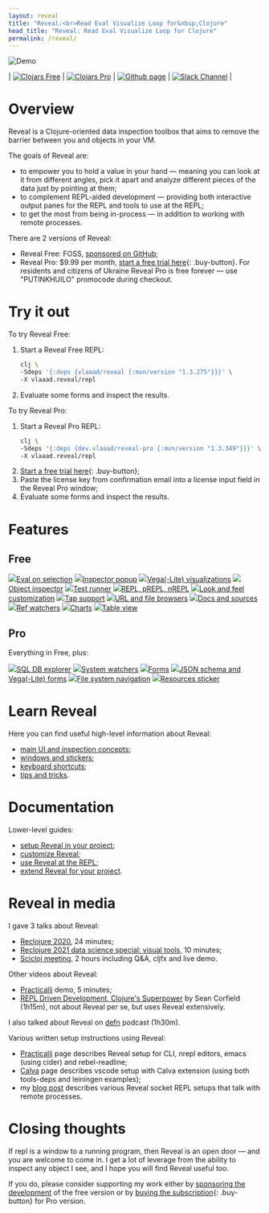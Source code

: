```yaml
---
layout: reveal
title: "Reveal:<br>Read Eval Visualize Loop for&nbsp;Clojure"
head_title: "Reveal: Read Eval Visualize Loop for Clojure"
permalink: /reveal/
---
```

![Demo](/assets/reveal/new-demo.gif)

| [![Clojars Free](https://img.shields.io/clojars/v/vlaaad/reveal.svg?logo=clojure&logoColor=white&style=for-the-badge&label=free)](https://clojars.org/vlaaad/reveal) | [![Clojars Pro](https://img.shields.io/clojars/v/dev.vlaaad/reveal-pro.svg?logo=clojure&logoColor=white&style=for-the-badge&label=pro)](https://clojars.org/dev.vlaaad/reveal-pro) | [![Github page](https://img.shields.io/badge/github-vlaaad%2Freveal-informational?logo=github&style=for-the-badge&label=)](https://github.com/vlaaad/reveal) | [![Slack Channel](https://img.shields.io/badge/slack-%20%23reveal-blue.svg?logo=slack&style=for-the-badge&label=)](https://clojurians.slack.com/messages/reveal/) |

# Overview

Reveal is a Clojure-oriented data inspection toolbox that aims to remove the barrier between you and objects in your VM. 

The goals of Reveal are:
- to empower you to hold a value in your hand — meaning you can look at it from different angles, pick it apart and analyze different pieces of the data just by pointing at them;
- to complement REPL-aided development — providing both interactive output panes for the REPL and tools to use at the REPL;
- to get the most from being in-process — in addition to working with remote processes.

There are 2 versions of Reveal:
- Reveal Free: FOSS, [sponsored on GitHub](https://github.com/sponsors/vlaaad);
- Reveal Pro: $9.99 per month, [start a free trial here](https://buy.stripe.com/8wM9Dz5bKand5ck3cc){: .buy-button}. For residents and citizens of Ukraine Reveal Pro is free forever — use "PUTINKHUILO" promocode during checkout.

# Try it out

To try Reveal Free:
1. Start a Reveal Free REPL:
    ```sh
    clj \
    -Sdeps '{:deps {vlaaad/reveal {:mvn/version "1.3.275"}}}' \
    -X vlaaad.reveal/repl
    ```
2. Evaluate some forms and inspect the results.

To try Reveal Pro:
1. Start a Reveal Pro REPL:
   ```sh
   clj \
   -Sdeps '{:deps {dev.vlaaad/reveal-pro {:mvn/version "1.3.349"}}}' \
   -X vlaaad.reveal/repl
   ```
2. [Start a free trial here](https://buy.stripe.com/8wM9Dz5bKand5ck3cc){: .buy-button};
3. Paste the license key from confirmation email into a license input field in the Reveal Pro window;
4. Evaluate some forms and inspect the results.

# Features

<div class="pricing">
    <h2 class="pricing-col1 pricing-row1">Free</h2>
    <a href="/reveal/feature/eval-on-selection" class="pricing-feature pricing-col1 pricing-row2"><img src="/assets/reveal/eval.png">Eval on selection</a>
    <a href="/reveal/feature/inspector-popup" class="pricing-feature pricing-col2 pricing-row2"><img src="/assets/reveal/popup.png">Inspector popup</a>
    <a href="/reveal/feature/vega" class="pricing-feature pricing-col1 pricing-row3"><img src="/assets/reveal/vega.png">Vega(-Lite) visualizations</a>
    <a href="/reveal/feature/java-bean" class="pricing-feature pricing-col2 pricing-row3"><img src="/assets/reveal/java-bean.png">Object inspector</a>
    <a href="/reveal/feature/test-runner" class="pricing-feature pricing-col1 pricing-row4"><img src="/assets/reveal/test.png">Test runner</a>
    <a href="/reveal/feature/repls" class="pricing-feature pricing-col2 pricing-row4"><img src="/assets/reveal/remote-prepl.png">REPL, pREPL, nREPL</a>
    <a href="/reveal/feature/customization" class="pricing-feature pricing-col1 pricing-row5"><img src="/assets/reveal/light-theme-2.png">Look and feel customization</a>
    <a href="/reveal/feature/tap" class="pricing-feature pricing-col2 pricing-row5"><img src="/assets/reveal/tap.png">Tap support</a>
    <a href="/reveal/feature/browsers" class="pricing-feature pricing-col1 pricing-row6"><img src="/assets/reveal/browser.png">URL and file browsers</a>
    <a href="/reveal/feature/docs-and-sources" class="pricing-feature pricing-col2 pricing-row6"><img src="/assets/reveal/docs.png">Docs and sources</a>
    <a href="/reveal/feature/ref-watchers" class="pricing-feature pricing-col1 pricing-row7"><img src="/assets/reveal/watch.png">Ref watchers</a>
    <a href="/reveal/feature/charts" class="pricing-feature pricing-col2 pricing-row7"><img src="/assets/reveal/charts.png">Charts</a>
    <a href="/reveal/feature/table" class="pricing-feature pricing-col1 pricing-row8"><img src="/assets/reveal/tables.png">Table view</a>
    <div class="pricing-col3 pricing-row1">
        <h2>Pro</h2>
        <p>Everything in Free, plus:</p>
    </div>
    <a href="/reveal/feature/sql" class="pricing-feature pricing-col3 pricing-row2"><img src="/assets/reveal/db.png">SQL DB explorer</a>
    <a href="/reveal/feature/system-watchers" class="pricing-feature pricing-col3 pricing-row3"><img src="/assets/reveal/sys.png">System watchers</a>
    <a href="/reveal/feature/spec-forms" class="pricing-feature pricing-col3 pricing-row4"><img src="/assets/reveal/spec-forms.png">Forms</a>
    <a href="/reveal/feature/json-schema-forms" class="pricing-feature pricing-col3 pricing-row5"><img src="/assets/reveal/vega-form.png">JSON schema and Vega(-Lite) forms</a>
    <a href="/reveal/feature/fs" class="pricing-feature pricing-col3 pricing-row6"><img src="/assets/reveal/fs.png">File system navigation</a>
    <a href="/reveal/feature/resource-watchers" class="pricing-feature pricing-col3 pricing-row7"><img src="/assets/reveal/resources.png">Resources sticker</a>
</div>

# Learn Reveal

Here you can find useful high-level information about Reveal:
- [main UI and inspection concepts](/reveal/main-concepts);
- [windows and stickers](/reveal/windows-and-stickers);
- [keyboard shortcuts](/reveal/keyboard-shortcuts);
- [tips and tricks](/reveal/tips-and-tricks).

# Documentation

Lower-level guides:
- [setup Reveal in your project](/reveal/setup);
- [customize Reveal](/reveal/customize);
- [use Reveal at the REPL](/reveal/use);
- [extend Reveal for your project](/reveal/extend).

# Reveal in media

I gave 3 talks about Reveal:
- [Reclojure 2020](https://www.youtube.com/watch?v=jq-7aiXPRKs), 24 minutes;
- [Reclojure 2021 data science special: visual tools](https://youtu.be/lqb4XlFI-08?t=1220), 10 minutes;
- [Scicloj meeting](https://www.youtube.com/watch?v=hm7LoqvaYXk), 2 hours including Q&A, cljfx and live demo.

Other videos about Reveal:
- [Practicalli](https://www.youtube.com/watch?v=1jy09_16EeY) demo, 5 minutes;
- [REPL Driven Development, Clojure's Superpower](https://www.youtube.com/watch?v=gIoadGfm5T8) by Sean Corfield (1h15m), not about Reveal per se, but uses Reveal extensively.

I also talked about Reveal on [defn](https://soundcloud.com/defn-771544745/65-vlad-protsenko) podcast (1h30m).

Various written setup instructions using Reveal:
- [Practicalli](https://practical.li/clojure/clojure-cli/data-browsers/reveal.html) page describes Reveal setup for CLI, nrepl editors, emacs (using cider) and rebel-readline;
- [Calva](https://calva.io/reveal/) page describes vscode setup with Calva extension (using both tools-deps and leiningen examples);
- my [blog post](/reveal-repls-and-networking) describes various Reveal socket REPL setups that talk with remote processes.

# Closing thoughts

If repl is a window to a running program, then Reveal is an open door — and you are welcome to come in. I get a lot of leverage from the ability to inspect any object I see, and I hope you will find Reveal useful too.

If you do, please consider supporting my work either by [sponsoring the development](https://github.com/sponsors/vlaaad) of the free version or by [buying the subscription](https://buy.stripe.com/8wM9Dz5bKand5ck3cc){: .buy-button} for Pro version.
